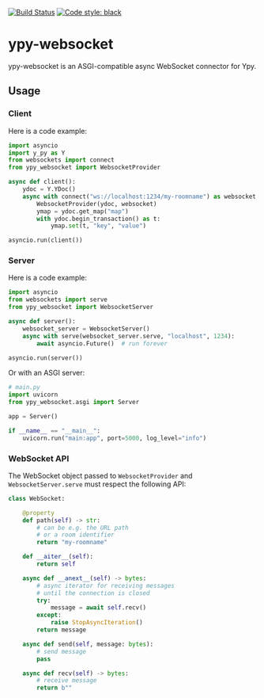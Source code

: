 [![Build Status](https://github.com/y-crdt/ypy-websocket/workflows/CI/badge.svg)](https://github.com/y-crdt/ypy-websocket/actions)
[![Code style: black](https://img.shields.io/badge/code%20style-black-000000.svg)](https://github.com/psf/black)


# ypy-websocket

ypy-websocket is an ASGI-compatible async WebSocket connector for Ypy.

## Usage

### Client

Here is a code example:

```py
import asyncio
import y_py as Y
from websockets import connect
from ypy_websocket import WebsocketProvider

async def client():
    ydoc = Y.YDoc()
    async with connect("ws://localhost:1234/my-roomname") as websocket:
        WebsocketProvider(ydoc, websocket)
        ymap = ydoc.get_map("map")
        with ydoc.begin_transaction() as t:
            ymap.set(t, "key", "value")

asyncio.run(client())
```

### Server

Here is a code example:

```py
import asyncio
from websockets import serve
from ypy_websocket import WebsocketServer

async def server():
    websocket_server = WebsocketServer()
    async with serve(websocket_server.serve, "localhost", 1234):
        await asyncio.Future()  # run forever

asyncio.run(server())
```

Or with an ASGI server:

```py
# main.py
import uvicorn
from ypy_websocket.asgi import Server

app = Server()

if __name__ == "__main__":
    uvicorn.run("main:app", port=5000, log_level="info")
```

### WebSocket API

The WebSocket object passed to `WebsocketProvider` and `WebsocketServer.serve` must respect the
following API:

```py
class WebSocket:

    @property
    def path(self) -> str:
        # can be e.g. the URL path
        # or a room identifier
        return "my-roomname"

    def __aiter__(self):
        return self

    async def __anext__(self) -> bytes:
        # async iterator for receiving messages
        # until the connection is closed
        try:
            message = await self.recv()
        except:
            raise StopAsyncIteration()
        return message

    async def send(self, message: bytes):
        # send message
        pass

    async def recv(self) -> bytes:
        # receive message
        return b""
```
